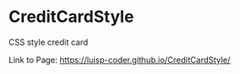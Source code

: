 # CreditCardStyle
CSS style credit card 

Link to Page:
https://luisp-coder.github.io/CreditCardStyle/

